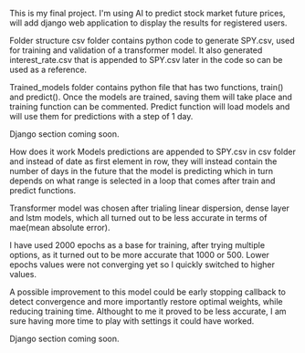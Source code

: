 This is my final project. I'm using AI to predict stock market future prices, will add django web application to display the results for registered users.


Folder structure
csv folder contains python code to generate SPY.csv, used for training and validation of a transformer model. It also generated interest_rate.csv that is appended to SPY.csv later in the code so can be used as a reference.

Trained_models folder contains python file that has two functions, train() and predict(). Once the models are trained, saving them will take place and training function can be commented. Predict function will load models and will use them for predictions with a step of 1 day.

Django section coming soon.


How does it work
Models predictions are appended to SPY.csv in csv folder and instead of date as first element in row, they will instead contain the number of days in the future that the model is predicting which in turn depends on what range is selected in a loop that comes after train and predict functions.

Transformer model was chosen after trialing linear dispersion, dense layer and lstm models, which all turned out to be less accurate in terms of mae(mean absolute error).

I have used 2000 epochs as a base for training, after trying multiple options, as it turned out to be more accurate that 1000 or 500. Lower epochs values were not converging yet so I quickly switched to higher values.

A possible improvement to this model could be early stopping callback to detect convergence and more importantly restore optimal weights, while reducing training time. Althought to me it proved to be less accurate, I am sure having more time to play with settings it could have worked.

Django section coming soon.